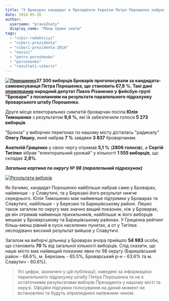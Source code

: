 ```yaml
---
title: "У Броварах кандидат в Президенти України Петро Порошенко набрав 67,8 % голосів - штаб"
date: 2014-05-26
author: 
  username: "pravoZnaty"
  display_name: "Маєш право знати"
tags: 
  - "vibir-redaktsiyi"
  - "vibori-prezidenta"
  - "vibori-prezidenta-2014"
  - "novini"
  - "petro-poroshenko"
  - "poroshenko"
  - "rezultati-viboriv"
---
```


**[![Порошенко](https://mpz.brovary.org/wp-content/uploads/2014/05/Poroshenko.jpg)](https://mpz.brovary.org/wp-content/uploads/2014/05/Poroshenko.jpg)37 300 виборців Броварів проголосували за кандидата-самовисуванця Петра Порошенка, що становить 67,8 %. Такі дані [оприлюднив](https://www.facebook.com/photo.php?fbid=484591864974866&set=gm.833358950027406&type=1) народний депутат Павло Різаненко у фейсбук-групі "Бровари" з посиланням на результати паралельного підрахунку броварського штабу Порошенка.**

Друге місце електоральних симпатій броварчан посіла **Юлія Тимошенко** з результатом **9,6 %**, які їй забезпечили голоси **5 273 виборців**.

"Бронза" у виборчих перегонах по нашому місту дісталась "радикалу" **Олегу Ляшку**, який набрав **7 %** завдяки **3 837** броварчанам.

**Анатолій Гриценко** у свою чергу отримав **5,1 %** (**2806 голосів**), а **Сергій Тигіпко** зібрав "електоральний урожай" у кількості **1 555 виборців**, що складає **2,8%**.

_**Загальна картина по округу № 98 (паралельний підрахунок)**_

[![Результати виборів](https://mpz.brovary.org/wp-content/uploads/2014/05/Rezultati-viboriv.jpg)](https://mpz.brovary.org/wp-content/uploads/2014/05/Rezultati-viboriv.jpg)

Як бачимо, кандидат Порошенко найбільше набрав саме у Броварах, найменше - у Славутичі, та у Березані його результат нижче середнього. Юлія Тимошенко має найменше підтримки у Броварах та Славутичі, найбільше - у Березані та Баришівському районі. Ляшко також загалом по округу має значно вищий показник, ніж у Броварах, де він отримав найменше прихильників, найбільше ж його виборців мешкає у Броварському та Баришівському районах. У Гриценка рейтинг більш-менш рівний в оусіх населених пунктах, а от у Тигіпка несподівано високий результат вийшов у Славутичі.

Загалом на виборчі дільниці у Броварах вчора прийшло **54 983** особи, що становить **70 %** від загальної кількості виборців. Слід сказати, що наше місто має найвищий показник явки по 98 округу (Баришівський район - 68.6%, м. Березань - 65.5%, Броварський р-н - 63.6% та м. Славутич - 60.6%).

> Усі цифри, зазначені у цій публікації, наведені за інформацією паралельного підрахунку штабу Петра Порошенка та не є остаточними результатами виборів Президента у нашому місті та окрузі. Офіційні підсумки голосування на даний момент не встановлені та будуть оприлюднені належним чином.
